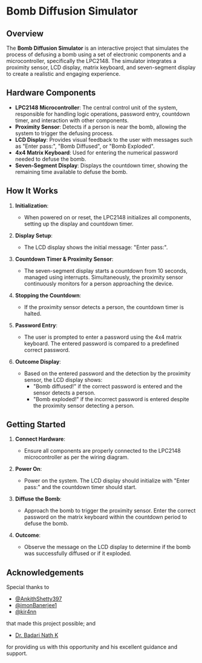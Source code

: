 # Bomb Diffusion Simulator

## Overview

The **Bomb Diffusion Simulator** is an interactive project that simulates the process of defusing a bomb using a set of electronic components and a microcontroller, specifically the LPC2148. The simulator integrates a proximity sensor, LCD display, matrix keyboard, and seven-segment display to create a realistic and engaging experience.

## Hardware Components

- **LPC2148 Microcontroller**: The central control unit of the system, responsible for handling logic operations, password entry, countdown timer, and interaction with other components.
- **Proximity Sensor**: Detects if a person is near the bomb, allowing the system to trigger the defusing process.
- **LCD Display**: Provides visual feedback to the user with messages such as "Enter pass:", "Bomb Diffused", or "Bomb Exploded".
- **4x4 Matrix Keyboard**: Used for entering the numerical password needed to defuse the bomb.
- **Seven-Segment Display**: Displays the countdown timer, showing the remaining time available to defuse the bomb.

## How It Works

1. **Initialization**:
   - When powered on or reset, the LPC2148 initializes all components, setting up the display and countdown timer.

2. **Display Setup**:
   - The LCD display shows the initial message: "Enter pass:".

3. **Countdown Timer & Proximity Sensor**:
   - The seven-segment display starts a countdown from 10 seconds, managed using interrupts. Simultaneously, the proximity sensor continuously monitors for a person approaching the device.

4. **Stopping the Countdown**:
   - If the proximity sensor detects a person, the countdown timer is halted.

5. **Password Entry**:
   - The user is prompted to enter a password using the 4x4 matrix keyboard. The entered password is compared to a predefined correct password.

6. **Outcome Display**:
   - Based on the entered password and the detection by the proximity sensor, the LCD display shows:
     - "Bomb diffused!" if the correct password is entered and the sensor detects a person.
     - "Bomb exploded!" if the incorrect password is entered despite the proximity sensor detecting a person.

## Getting Started

1. **Connect Hardware**:
   - Ensure all components are properly connected to the LPC2148 microcontroller as per the wiring diagram.

2. **Power On**:
   - Power on the system. The LCD display should initialize with "Enter pass:" and the countdown timer should start.

3. **Diffuse the Bomb**:
   - Approach the bomb to trigger the proximity sensor. Enter the correct password on the matrix keyboard within the countdown period to defuse the bomb.

4. **Outcome**:
   - Observe the message on the LCD display to determine if the bomb was successfully diffused or if it exploded.

## Acknowledgements

Special thanks to

- [@AnkithShetty397](https://github.com/AnkithShetty397)
- [@imonBanerjee1](https://github.com/imonBanerjee1)
- [@kir4nn](https://github.com/kir4nn)

that made this project possible; and

- [Dr. Badari Nath K](https://www.youtube.com/@drkbadarinath4636)

for providing us with this opportunity and his excellent guidance and support.
